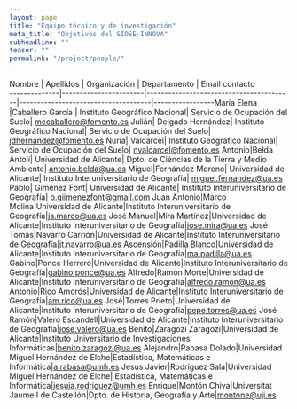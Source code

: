```yaml
---
layout: page
title: "Equipo técnico y de investigación"
meta_title: "Objetivos del SIOSE-INNOVA"
subheadline: ""
teaser: ""
permalink: "/project/people/"
---
```



Nombre        | Apellidos             | Organización                            | Departamento                        | Email contacto  
--------------|-----------------------|-----------------------------------------|-------------------------------------|-----------------Maria Elena   |Caballero García       | Instituto Geográfico Nacional| Servicio de Ocupación del Suelo| mecaballero@fomento.es
Julián| Delgado Hernández| Instituto Geográfico Nacional| Servicio de Ocupación del Suelo| jdhernandez@fomento.es
Nuria| Valcárcel| Instituto Geográfico Nacional| Servicio de Ocupación del Suelo| nvalcarcel@fomento.es
Antonio|Belda Antolí| Universidad de Alicante| Dpto. de Ciéncias de la Tierra y Medio Ambiente| antonio.belda@ua.es
Miguel|Fernández Moreno| Universidad de Alicante| Instituto Interuniversitario de Geografía| miguel.fernandez@ua.es
Pablo| Giménez Font| Universidad de Alicante| Instituto Interuniversitario de Geografía| p.giimenezfont@gmail.com
Juan Antonio|Marco Molina|Universidad de Alicante|Instituto Interuniversitario de Geografía|ja.marco@ua.es
José Manuel|Mira Martínez|Universidad de Alicante|Instituto Interuniversitario de Geografía|jose.mira@ua.es
José Tomás|Navarro Carrión|Universidad de Alicante|Instituto Interuniversitario de Geografía|jt.navarro@ua.es
Ascensión|Padilla Blanco|Universidad de Alicante|Instituto Interuniversitario de Geografía|ma.padilla@ua.es
Gabino|Ponce Herrero|Universidad de Alicante|Instituto Interuniversitario de Geografía|gabino.ponce@ua.es
Alfredo|Ramón Morte|Universidad de Alicante|Instituto Interuniversitario de Geografía|alfredo.ramon@ua.es
Antonio|Rico Amorós|Universidad de Alicante|Instituto Interuniversitario de Geografía|am.rico@ua.es
José|Torres Prieto|Universidad de Alicante|Instituto Interuniversitario de Geografía|pepe.torres@ua.es
José Ramón|Valero Escandell|Universidad de Alicante|Instituto Interuniversitario de Geografía|jose.valero@ua.es
Benito|Zaragozí Zaragozí|Universidad de Alicante|Instituto Universitario de Investigaciones Informáticas|benito.zaragozi@ua.es
Alejandro|Rabasa Dolado|Universidad Miguel Hernández de Elche|Estadística, Matemáticas e Informática|a.rabasa@umh.es
Jesús Javier|Rodríguez Sala|Universidad Miguel Hernández de Elche| Estadística, Matemáticas e Informática|jesuja.rodriguez@umh.es
Enrique|Montón Chiva|Universitat Jaume I de Castellón|Dpto. de Historia, Geografía y Arte|montone@uji.es


